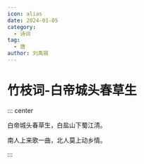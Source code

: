 ```yaml
---
icon: alias
date: 2024-01-05
category:
  - 诗词
tag:
  - 唐
author: 刘禹锡
---
```


# 竹枝词-白帝城头春草生

<!-- more -->



::: center

白帝城头春草生，白盐山下蜀江清。

南人上来歌一曲，北人莫上动乡情。

:::